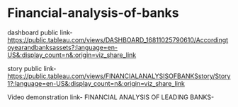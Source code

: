 # Financial-analysis-of-banks


dashboard public link-https://public.tableau.com/views/DASHBOARD_16811025790610/Accordingtoyearandbanksassets?:language=en-US&:display_count=n&:origin=viz_share_link

story public link-https://public.tableau.com/views/FINANCIALANALYSISOFBANKSstory/Story1?:language=en-US&:display_count=n&:origin=viz_share_link

Video demonstration link- FINANCIAL ANALYSIS OF LEADING BANKS-
